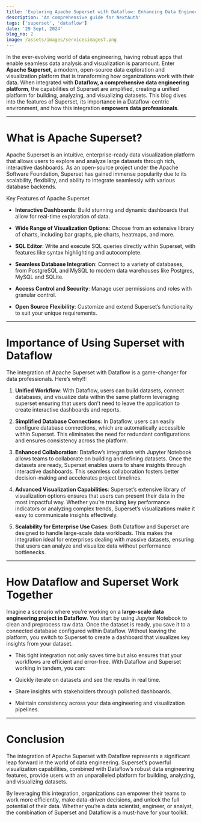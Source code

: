 ```yaml
---
title: 'Exploring Apache Superset with Dataflow: Enhancing Data Engineering and Visualization'
description: 'An comprehensive guide for NextAuth'
tags: ['superset', 'dataflow']
date: '29 Sept, 2024'
blog_no: 2
image: /assets/images/servicesimages7.png
---
```


In the ever-evolving world of data engineering, having robust apps that enable seamless data analysis and visualization is paramount. Enter **Apache Superset**, a modern, open-source data exploration and visualization platform that is transforming how organizations work with their data. When integrated with **Dataflow, a comprehensive data engineering platform**, the capabilities of Superset are amplified, creating a unified platform for building, analyzing, and visualizing datasets. This blog dives into the features of Superset, its importance in a Dataflow-centric environment, and how this integration **empowers data professionals**.

---

# What is Apache Superset?

Apache Superset is an intuitive, enterprise-ready data visualization platform that allows users to explore and analyze large datasets through rich, interactive dashboards. As an open-source project under the Apache Software Foundation, Superset has gained immense popularity due to its scalability, flexibility, and ability to integrate seamlessly with various database backends.

Key Features of Apache Superset

- **Interactive Dashboards**: Build stunning and dynamic dashboards that allow for real-time exploration of data.

- **Wide Range of Visualization Options**: Choose from an extensive library of charts, including bar graphs, pie charts, heatmaps, and more.

- **SQL Editor**: Write and execute SQL queries directly within Superset, with features like syntax highlighting and autocomplete.

- **Seamless Database Integration**: Connect to a variety of databases, from PostgreSQL and MySQL to modern data warehouses like Postgres, MySQL and SQLite.

- **Access Control and Security**: Manage user permissions and roles with granular control.

- **Open Source Flexibility**: Customize and extend Superset’s functionality to suit your unique requirements.

---

# Importance of Using Superset with Dataflow

The integration of Apache Superset with Dataflow is a game-changer for data professionals. Here’s why!!:

1. **Unified Workflow**: With Dataflow, users can build datasets, connect databases, and visualize data within the same platform leveraging superset ensuring that users don’t need to leave the application to create interactive dashboards and reports.

2. **Simplified Database Connections**: In Dataflow, users can easily configure database connections, which are automatically accessible within Superset. This eliminates the need for redundant configurations and ensures consistency across the platform.

3. **Enhanced Collaboration**: Dataflow’s integration with Jupyter Notebook allows teams to collaborate on building and refining datasets. Once the datasets are ready, Superset enables users to share insights through interactive dashboards. This seamless collaboration fosters better decision-making and accelerates project timelines.

4. **Advanced Visualization Capabilities**: Superset’s extensive library of visualization options ensures that users can present their data in the most impactful way. Whether you’re tracking key performance indicators or analyzing complex trends, Superset’s visualizations make it easy to communicate insights effectively.

5. **Scalability for Enterprise Use Cases**: Both Dataflow and Superset are designed to handle large-scale data workloads. This makes the integration ideal for enterprises dealing with massive datasets, ensuring that users can analyze and visualize data without performance bottlenecks.

---

# How Dataflow and Superset Work Together

Imagine a scenario where you’re working on a **large-scale data engineering project in Dataflow**. You start by using Jupyter Notebook to clean and preprocess raw data. Once the dataset is ready, you save it to a connected database configured within Dataflow. Without leaving the platform, you switch to Superset to create a dashboard that visualizes key insights from your dataset.

- This tight integration not only saves time but also ensures that your workflows are efficient and error-free. With Dataflow and Superset working in tandem, you can:

- Quickly iterate on datasets and see the results in real time.

- Share insights with stakeholders through polished dashboards.

- Maintain consistency across your data engineering and visualization pipelines.

---

# Conclusion

The integration of Apache Superset with Dataflow represents a significant leap forward in the world of data engineering. Superset’s powerful visualization capabilities, combined with Dataflow’s robust data engineering features, provide users with an unparalleled platform for building, analyzing, and visualizing datasets.

By leveraging this integration, organizations can empower their teams to work more efficiently, make data-driven decisions, and unlock the full potential of their data. Whether you’re a data scientist, engineer, or analyst, the combination of Superset and Dataflow is a must-have for your toolkit.
